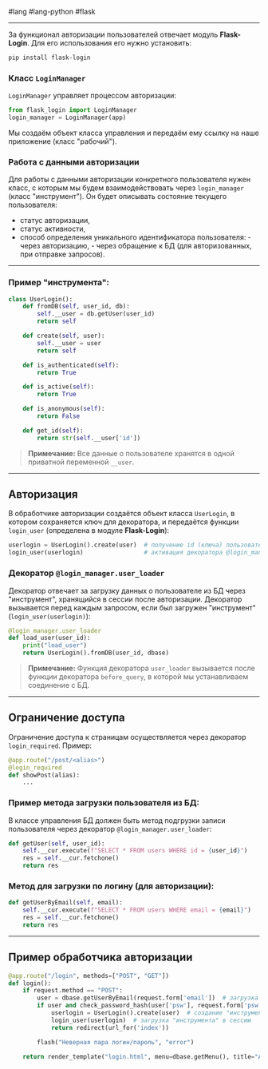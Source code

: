 #lang #lang-python #flask

---
За функционал авторизации пользователей отвечает модуль **Flask-Login**. Для его использования его нужно установить:

```bash
pip install flask-login
```

### Класс `LoginManager`

`LoginManager` управляет процессом авторизации:

```python
from flask_login import LoginManager
login_manager = LoginManager(app)
```

Мы создаём объект класса управления и передаём ему ссылку на наше приложение (класс "рабочий").

### Работа с данными авторизации

Для работы с данными авторизации конкретного пользователя нужен класс, с которым мы будем взаимодействовать через `login_manager` (класс "инструмент"). Он будет описывать состояние текущего пользователя:

- статус авторизации,
- статус активности,
- способ определения уникального идентификатора пользователя:
	  - через авторизацию,
	  - через обращение к БД (для авторизованных, при отправке запросов).

---

### Пример "инструмента":

```python
class UserLogin():
    def fromDB(self, user_id, db):
        self.__user = db.getUser(user_id)
        return self

    def create(self, user):
        self.__user = user
        return self

    def is_authenticated(self):
        return True

    def is_active(self):
        return True

    def is_anonymous(self):
        return False

    def get_id(self):
        return str(self.__user['id'])
```

> **Примечание:** Все данные о пользователе хранятся в одной приватной переменной `__user`.

---

## Авторизация

В обработчике авторизации создаётся объект класса `UserLogin`, в котором сохраняется ключ для декоратора, и передаётся функции `login_user` (определена в модуле **Flask-Login**):

```python
userlogin = UserLogin().create(user)  # получение id (ключа) пользователя
login_user(userlogin)                 # активация декоратора @login_manager.user_loader и сохранение ключа в сессии
```

### Декоратор `@login_manager.user_loader`

Декоратор отвечает за загрузку данных о пользователе из БД через "инструмент", хранящийся в сессии после авторизации. Декоратор вызывается перед каждым запросом, если был загружен "инструмент" (`login_user(userlogin)`):

```python
@login_manager.user_loader
def load_user(user_id):
    print("load_user")
    return UserLogin().fromDB(user_id, dbase)
```

> **Примечание:** Функция декоратора `user_loader` вызывается после функции декоратора `before_query`, в которой мы устанавливаем соединение с БД.

---

## Ограничение доступа

Ограничение доступа к страницам осуществляется через декоратор `login_required`. Пример:

```python
@app.route("/post/<alias>")
@login_required
def showPost(alias):
    ...
```

### Пример метода загрузки пользователя из БД:

В классе управления БД должен быть метод подгрузки записи пользователя через декоратор `@login_manager.user_loader`:

```python
def getUser(self, user_id):
    self.__cur.execute(f"SELECT * FROM users WHERE id = {user_id}")
    res = self.__cur.fetchone()
    return res
```

### Метод для загрузки по логину (для авторизации):

```python
def getUserByEmail(self, email):
    self.__cur.execute(f"SELECT * FROM users WHERE email = {email}")
    res = self.__cur.fetchone()
    return res
```

---

## Пример обработчика авторизации

```python
@app.route("/login", methods=["POST", "GET"])
def login():
    if request.method == "POST":
        user = dbase.getUserByEmail(request.form['email'])  # загрузка данных пользователя по логину
        if user and check_password_hash(user['psw'], request.form['psw']):  # проверка пароля
            userlogin = UserLogin().create(user)  # создание "инструмента"
            login_user(userlogin)  # загрузка "инструмента" в сессию
            return redirect(url_for('index'))

        flash("Неверная пара логин/пароль", "error")

    return render_template("login.html", menu=dbase.getMenu(), title="Авторизация")
```

